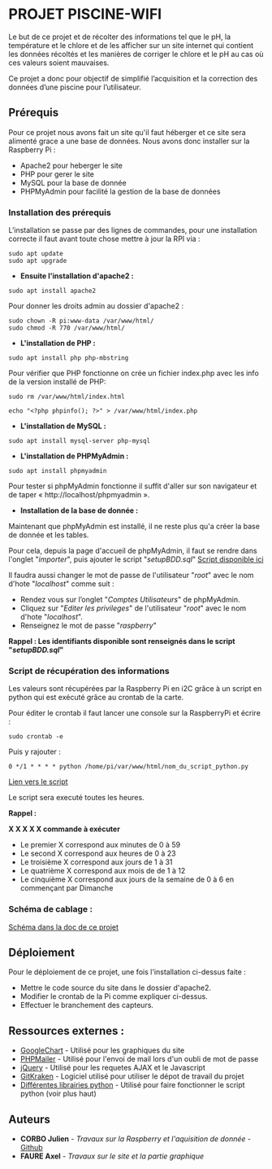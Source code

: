 # PROJET PISCINE-WIFI

Le but de ce projet et de récolter des informations tel que le pH, la température et le chlore et de les afficher sur un site internet qui contient les données récoltés et les manières de corriger le chlore et le pH au cas où ces valeurs soient mauvaises.

Ce projet a donc pour objectif de simplifié l’acquisition et la correction des données d’une piscine pour l’utilisateur.

## Prérequis

Pour ce projet nous avons fait un site qu'il faut héberger et ce site sera alimenté grace a une base de données.
Nous avons donc installer sur la Raspberry Pi :

* Apache2 pour heberger le site
* PHP pour gerer le site
* MySQL pour la base de donnée
* PHPMyAdmin pour facilité la gestion de la base de données

### Installation des prérequis

L’installation se passe par des lignes de commandes, pour une installation correcte il faut avant toute chose mettre à jour la RPI via :

```
sudo apt update
sudo apt upgrade
```

* **Ensuite l'installation d'apache2 :**

```
sudo apt install apache2
```
Pour donner les droits admin au dossier d'apache2 :
```
sudo chown -R pi:www-data /var/www/html/
sudo chmod -R 770 /var/www/html/
```

* **L'installation de PHP :** 
```
sudo apt install php php-mbstring

```
Pour vérifier que PHP fonctionne on crée un fichier index.php avec les info de la version installé de PHP: 

```
sudo rm /var/www/html/index.html
```
```
echo "<?php phpinfo(); ?>" > /var/www/html/index.php
```

* **L'installation de MySQL :** 
```
sudo apt install mysql-server php-mysql
```

* **L'installation de PHPMyAdmin :** 
```
sudo apt install phpmyadmin
```

Pour tester si phpMyAdmin fonctionne il suffit d'aller sur son navigateur et de taper « http://localhost/phpmyadmin ».

* **Installation de la base de donnée :**

Maintenant que phpMyAdmin est installé, il ne reste plus qu'a créer la base de donnée et les tables.

Pour cela, depuis la page d'accueil de phpMyAdmin, il faut se rendre dans l'onglet "*importer*", puis ajouter le script "*setupBDD.sql*" 
[Script disponible ici](https://github.com/JulienCorbo/PROJET_SN_2018/blob/master/Script/setupBDD.sql)

Il faudra aussi changer le mot de passe de l'utilisateur "*root*" avec le nom d'hote "*localhost*" comme suit :

- Rendez vous sur l’onglet "*Comptes Utilisateurs*"  de phpMyAdmin.
- Cliquez sur "*Editer les privileges*" de l'utilisateur "*root*" avec le nom d'hote "*localhost*".
- Renseignez le mot de passe "*raspberry*"

**Rappel : Les identifiants disponible sont renseignés dans le script "*setupBDD.sql*"** 

### Script de récupération des informations

Les valeurs sont récupérées par la Raspberry Pi en i2C grâce à un script en python qui est exécuté grâce au crontab de la carte.

Pour éditer le crontab il faut lancer une console sur la RaspberryPi et écrire : 

```
sudo crontab -e
```

Puis y rajouter : 

```
0 */1 * * * * python /home/pi/var/www/html/nom_du_script_python.py
```

[Lien vers le script](https://github.com/JulienCorbo/PROJET_SN_2018/blob/master/Script/scriptp3k.py)

Le script sera executé toutes les heures.

**Rappel :**

**X X X X X    commande à exécuter**
* Le premier X correspond aux minutes de 0 à 59
* Le second X correspond aux heures de 0 à 23
* Le troisième X correspond aux jours de 1 à 31
* Le quatrième X correspond aux mois de de 1 à 12
* Le cinquième X correspond aux jours de la semaine de 0 à 6 en commençant par Dimanche

### Schéma de cablage :

[Schéma dans la doc de ce projet](https://github.com/JulienCorbo/PROJET_SN_2018/blob/master/Docs/Shéma_de_cablage.png)

## Déploiement

Pour le déploiement de ce projet, une fois l'installation ci-dessus faite :

* Mettre le code source du site dans le dossier d'apache2.
* Modifier le crontab de la Pi comme expliquer ci-dessus.
* Effectuer le branchement des capteurs.

## Ressources externes :

* [GoogleChart](https://developers.google.com/chart/) - Utilisé pour les graphiques du site
* [PHPMailer](https://github.com/PHPMailer/PHPMailer) - Utilisé pour l'envoi de mail lors d'un oubli de mot de passe
* [jQuery](https://jquery.com) - Utilisé pour les requetes AJAX et le Javascript
* [GitKraken](https://www.gitkraken.com) - Logiciel utilisé pour utiliser le dépot de travail du projet
* [Différentes librairies python](https://github.com/JulienCorbo/PROJET_SN_2018/tree/master/Script) - Utilisé pour faire fonctionner le script python (voir plus haut)

## Auteurs

* **CORBO Julien** - *Travaux sur la Raspberry et l'aquisition de donnée* - [Github](https://github.com/JulienCorbo)
* **FAURE Axel** - *Travaux sur le site et la partie graphique* 